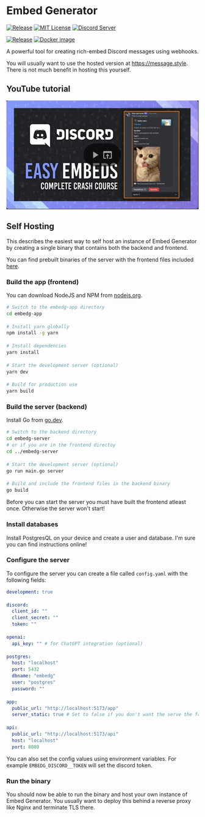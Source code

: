 # Embed Generator

[![Release](https://img.shields.io/github/v/release/merlinfuchs/embed-generator)](https://github.com/merlinfuchs/embed-generator/releases/latest)
[![MIT License](https://img.shields.io/github/license/merlinfuchs/embed-generator)](LICENSE)
[![Discord Server](https://img.shields.io/discord/730045476459642900)](https://message.style/discord)

[![Release](https://github.com/merlinfuchs/embed-generator/actions/workflows/release.yaml/badge.svg)](https://github.com/merlinfuchs/embed-generator/releases)
[![Docker image](https://github.com/merlinfuchs/embed-generator/actions/workflows/docker.yaml/badge.svg)](https://hub.docker.com/r/merlintor/embed-generator)

A powerful tool for creating rich-embed Discord messages using webhooks.

You will usually want to use the hosted version at https://message.style. There is not much benefit in hosting this
yourself.

## YouTube tutorial

[![Youtube Tutorial](./tutorial.png)](https://www.youtube.com/watch?v=DnFP0MRJPIg)

## Self Hosting

This describes the easiest way to self host an instance of Embed Generator by creating a single binary that contains
both the backend and frontend.

You can find prebuilt binaries of the server with the frontend files included [here](https://github.com/merlinfuchs/embed-generator/releases/latest).

### Build the app (frontend)

You can download NodeJS and NPM from [nodejs.org](https://nodejs.org/en/download/).

```sh
# Switch to the embedg-app directory
cd embedg-app

# Install yarn globally
npm install -g yarn

# Install dependencies
yarn install

# Start the development server (optional)
yarn dev

# Build for production use
yarn build
```

### Build the server (backend)

Install Go from [go.dev](https://go.dev/doc/install).

```sh
# Switch to the backend directory
cd embedg-server
# or if you are in the frontend directoy
cd ../embedg-server

# Start the development server (optional)
go run main.go server

# Build and include the frontend files in the backend binary
go build
```

Before you can start the server you must have built the frontend atleast once. Otherwise the server won't start!

### Install databases

Install PostgresQL on your device and create a user and database. I'm sure you can find instructions online!

### Configure the server

To configure the server you can create a file called `config.yaml` with the following fields:

```yaml
development: true

discord:
  client_id: ""
  client_secret: ""
  token: ""

openai:
  api_key: "" # for ChatGPT integration (optional)

postgres:
  host: "localhost"
  port: 5432
  dbname: "embedg"
  user: "postgres"
  password: ""

app:
  public_url: "http://localhost:5173/app"
  server_static: true # Set to false if you don't want the serve the frontend files (you will need a HTTP server like Nginx to host it instead)

api:
  public_url: "http://localhost:5173/api"
  host: "localhost"
  port: 8080
```

You can also set the config values using environment variables. For example `EMBEDG_DISCORD__TOKEN` will set the discord
token.

### Run the binary

You should now be able to run the binary and host your own instance of Embed Generator. You usually want to deploy this
behind a reverse proxy like Nginx and terminate TLS there.
